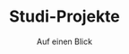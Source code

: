 ---
title: "Studi-Projekte"
subtitle: "Auf einen Blick"
text: "In einer digital geprägten Welt ist der kritische Umgang mit Daten – von Erhebung und Analyse bis zur Reflexion – eine zentrale Schlüsselkompetenz für Studierende aller Fächer. Das Programm fördert Kleingruppen der Universität Hamburg bei datengetriebenen Projekten, gern auch mit Praxispartner:innen und Themen zu KI oder generativer KI. Die Projekte werden finanziell und technisch unterstützt, können als Leistungspunkte im Studium angerechnet werden und durch eine wissenschaftliche Mentor:in begleitet."
filter1: "Runde 1"
filter2: "Runde 2"
filter3: "Runde 3"
filter4: "Runde 4"
layout: "studiprojekte"
---